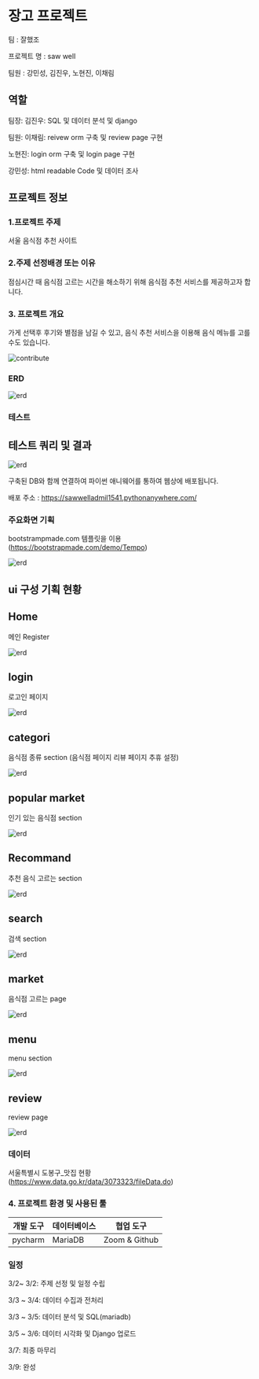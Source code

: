 # 장고 프로젝트

팀 : 잘했조

프로젝트 명 : saw well

팀원 : 강민성, 김진우, 노현진, 이채림

## 역할

팀장: 김진우: SQL 및 데이터 분석 및 django 

팀원: 이채림: reivew orm 구축 및 review page 구현

노현진: login orm 구축 및 login page 구현

강민성: html readable Code 및 데이터 조사


## 프로젝트 정보 

### 1.프로젝트 주제

서울 음식점 추천 사이트

### 2.주제 선정배경 또는 이유

점심시간 때  음식점 고르는 시간을 해소하기 위해 음식점 추천 서비스를 제공하고자 합니다.

### 3. 프로젝트 개요

가게 선택후 후기와 별점을 남길 수 있고, 음식 추천 서비스을 이용해 음식 메뉴를 고를 수도 있습니다.

<img width="%100" alt='contribute' src='https://user-images.githubusercontent.com/73889507/156279545-b7737c3b-ecc1-41e3-9d18-0626b5139e5e.jpg'>

### ERD

<img width="%100" alt='erd' src='https://user-images.githubusercontent.com/73889507/156583549-6f74a22b-7fc5-435a-8a0f-e58b164b4509.png'>

### 테스트 

## 테스트 쿼리 및 결과

<img width="%100" alt='erd' src='https://user-images.githubusercontent.com/73889507/156928469-224a855f-f682-4f5d-9e00-84452788c661.png'>

구축된 DB와 함께 연결하여 파이썬 애니웨어를 통하여 웹상에 배포됩니다. 

배포 주소 : https://sawwelladmil1541.pythonanywhere.com/

### 주요화면 기획

bootstrampmade.com 템플릿을 이용 (https://bootstrapmade.com/demo/Tempo)

<img width="%100" alt='erd' src='https://user-images.githubusercontent.com/73889507/157559811-f0419800-8c63-4c13-b098-573d9b099077.png'>


## ui 구성 기획 현황

## Home

메인 Register

<img width="%100" alt='erd' src='https://user-images.githubusercontent.com/73889507/156929344-09a93460-5e75-47c6-9a0b-2c9bc64cf5e8.PNG'>

## login 

로고인 페이지

<img width="%100" alt='erd' src='https://user-images.githubusercontent.com/73889507/156929202-a42b95ea-41b3-4df4-9626-06687ff57539.PNG'>

## categori

음식점 종류 section (음식점 페이지 리뷰 페이지 추휴 설정)

<img width="%100" alt='erd' src='https://user-images.githubusercontent.com/73889507/156929216-312275f2-7114-4628-87d9-0d90471caf73.PNG'>

## popular market

인기 있는 음식점 section

<img width="%100" alt='erd' src='https://user-images.githubusercontent.com/73889507/156929427-614f1d0e-b8df-44e6-ad6a-0f97ff21f755.PNG'>

## Recommand

추천 음식 고르는 section

<img width="%100" alt='erd' src='https://user-images.githubusercontent.com/73889507/157560562-9b1c5425-890a-40b1-9f99-03aba7468f84.png'>

## search

검색 section

<img width="%100" alt='erd' src='https://user-images.githubusercontent.com/73889507/156929493-ad400700-c65c-4dc1-ad72-a673c78d9974.PNG'>

## market

음식점 고르는 page

<img width="%100" alt='erd' src='https://user-images.githubusercontent.com/73889507/157560678-82722706-8434-41d7-9490-95e0297a0dc4.png'>

## menu

menu section

<img width="%100" alt='erd' src='https://user-images.githubusercontent.com/73889507/157560782-29d6a8f9-0e08-4b5f-958b-b8d1d157d516.png'>

## review

review page

<img width="%100" alt='erd' src='https://user-images.githubusercontent.com/73889507/157561082-160fd5ae-7cb6-48a2-94fc-52288f0b791f.png'>

### 데이터

서울특별시 도봉구_맛집 현황(https://www.data.go.kr/data/3073323/fileData.do)


### 4. 프로젝트 환경 및 사용된 툴


| 개발 도구 | 데이터베이스 | 협업 도구       |
| --------- | ------------ | -------------- |
|  pycharm  | MariaDB      | Zoom  & Github |

### 일정

3/2~ 3/2: 주제 선정 및 일정 수립

3/3 ~ 3/4: 데이터 수집과 전처리

3/3 ~ 3/5: 데이터 분석 및 SQL(mariadb)

3/5 ~ 3/6: 데이터 시각화 및 Django 업로드

3/7: 최종 마무리

3/9: 완성
